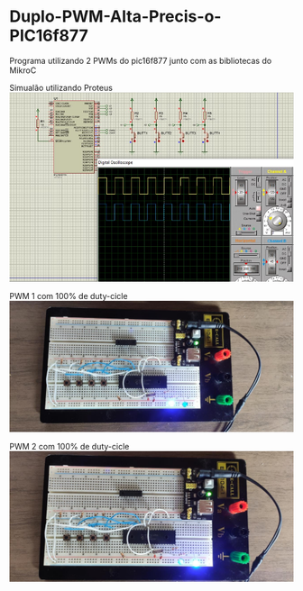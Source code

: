 # Duplo-PWM-Alta-Precis-o-PIC16f877

Programa utilizando 2 PWMs do pic16f877 junto com as bibliotecas do MikroC

Simualão utilizando Proteus
![alt text](https://github.com/Guiimartinho/Duplo-PWM-Alta-Precis-o-PIC16f877/blob/main/Simula%C3%A7%C3%A3o.jpg)



PWM 1 com 100% de duty-cicle
![alt text](https://github.com/Guiimartinho/Duplo-PWM-Alta-Precis-o-PIC16f877/blob/main/WhatsApp%20Image%202020-12-03%20at%2015.51.02%20(1).jpeg)



PWM 2 com 100% de duty-cicle
![alt text](https://github.com/Guiimartinho/Duplo-PWM-Alta-Precis-o-PIC16f877/blob/main/WhatsApp%20Image%202020-12-03%20at%2015.51.02.jpeg)
